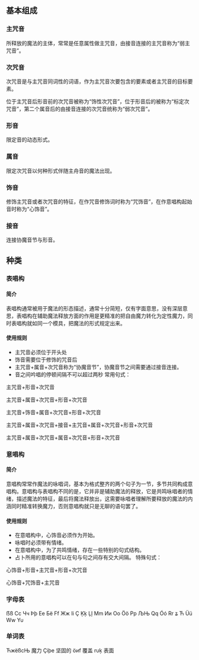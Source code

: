 ## 基本组成

### 主咒音

所释放的魔法的主体，常常是任意属性做主咒音，由接音连接的主咒音称为“弱主咒音”。

### 次咒音

次咒音是与主咒音同词性的词语，作为主咒音次要包含的要素或者主咒音的目标要素。

位于主咒音后形音前的次咒音被称为“饰性次咒音”，位于形音后的被称为“标定次咒音”，第二个属音后的由接音连接的次咒音统称为“弱次咒音”。

### 形音

限定音的动态形式。

### 属音

限定次咒音以何种形式伴随主舟音的魔法出现。

### 饰音

修饰主咒音或者次咒音的特征，在作咒音修饰词时称为“咒饰音”，在作意唱构起始音时称为“心饰音”。

### 接音

连接协魔音节与形音。

## 种类

### 表唱构

#### 简介

表唱构通常被用于魔法的形态描述，通常十分简短，仅有字面意思，没有深层意思，表唱构在辅助魔法释放方面的作用是更精准的把自由魔力转化为定性魔力，同时表唱构就如同一个模具，把魔法的形式规定出来。

#### 使用规则

* 主咒音必须位于开头处
* 饰音需要位于修饰的咒音后
* 主咒音+属音+次咒音称为“协魔音节”，协魔音节之间需要通过接音连接。
* 音之间吟唱的停顿间隔不可以超过两秒
常用句式：

主咒音+形音+次咒音

主咒音+属音+次咒音+形音+次咒音

主咒音+饰音+属音+次咒音+形音+次咒音

主咒音+属音+次咒音+接音+主咒音+属音+次咒音+形音+次咒音

主咒音+属音+次咒音+属音+次咒音+形音+次咒音

### 意唱构

#### 简介

意唱构常常作魔法的咏唱词，基本为格式整齐的两个句子为一节，多节共同构成意唱构。意唱构与表唱构不同的是，它并非是辅助魔法的释放，它是共鸣咏唱者的情绪，描述魔法的特征，最后将魔法释放出，这需要咏唱者理解所要释放的魔法的内涵同时精准转换魔力，否则意唱构就只是无聊的语句罢了。

#### 使用规则

* 在意唱构中，心饰音必须作为开始。
* 咏唱时必须带有情绪。
* 在意唱构中，为了共鸣情绪，存在一些特别的句式结构。
* 占卜所用的意唱构可以在句与句之间存有交大间隔。
特殊句式：

心饰音+形音+主咒音+形音+次咒音

心饰音+咒饰音+主咒音

### 字母表

ẞß Cc Чч Þþ Ee Бё Ff Жж Ii Ç Ķķ Ļļ Mm Ии Oo Öö Pp ЉЊ Qq Óó Rr ʑ Ћ Üü Ww Υυ

### 单词表
ЋжёßcЊ 魔力  Çiþe 坚固的  öиf 覆盖  rυķ 表面

